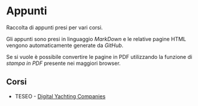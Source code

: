 # Appunti

Raccolta di appunti presi per vari corsi.

Gli appunti sono presi in linguaggio *MarkDown* e le relative pagine HTML vengono automaticamente generate da *GitHub*.

Se si vuole è possibile convertire le pagine in PDF utilizzando la funzione di *stampa in PDF* presente nei maggiori browser.

## Corsi

- TESEO - [Digital Yachting Companies](teseo/dyac/README.md)